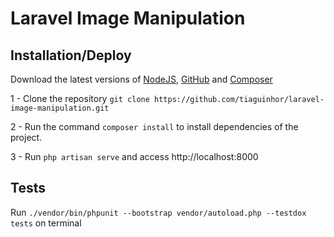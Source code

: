 # Laravel Image Manipulation

## Installation/Deploy

Download the latest versions of [NodeJS](https://nodejs.org/), [GitHub](https://github.com) and [Composer](https://getcomposer.org/download/)

1 - Clone the repository `git clone https://github.com/tiaguinhor/laravel-image-manipulation.git`

2 - Run the command `composer install` to install dependencies of the project.

3 - Run `php artisan serve` and access http://localhost:8000

## Tests

Run `./vendor/bin/phpunit --bootstrap vendor/autoload.php --testdox tests` on terminal
